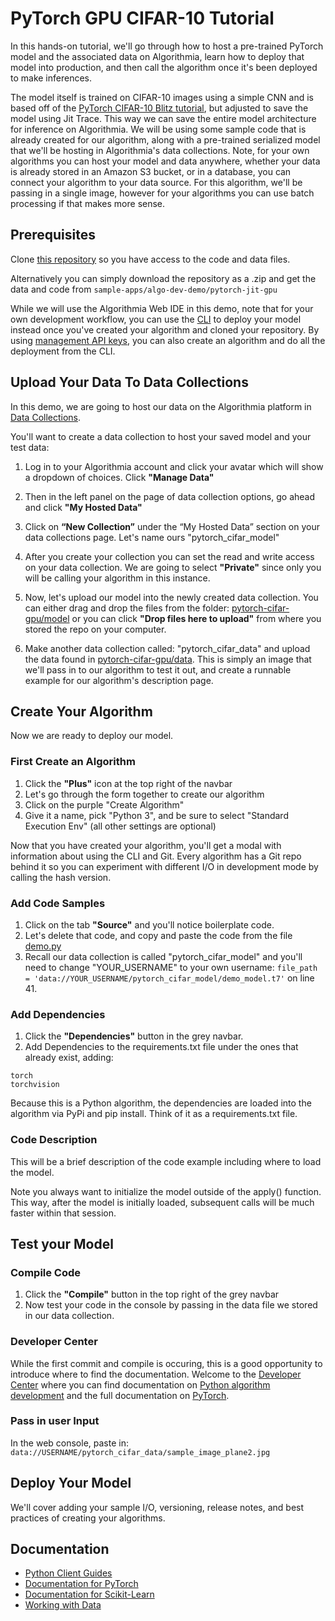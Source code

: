 # PyTorch GPU CIFAR-10 Tutorial 

In this hands-on tutorial, we'll go through how to host a pre-trained PyTorch model and the associated data on Algorithmia, learn how to deploy that model into production, and then call the algorithm once it's been deployed to make inferences.

The model itself is trained on CIFAR-10 images using a simple CNN and is based off of the [PyTorch CIFAR-10 Blitz tutorial](https://pytorch.org/tutorials/beginner/blitz/cifar10_tutorial.html), but adjusted to save the model using Jit Trace. This way we can save the entire model architecture for inference on Algorithmia. We will be using some sample code that is already created for our algorithm, along with a pre-trained serialized model that we'll be hosting in Algorithmia's data collections. Note, for your own algorithms you can host your model and data anywhere, whether your data is already stored in an Amazon S3 bucket, or in a database, you can connect your algorithm to your data source. For this algorithm, we'll be passing in a single image, however for your algorithms you can use batch processing if that makes more sense.

## Prerequisites 

Clone [this repository](https://github.com/algorithmiaio/sample-apps/) so you have access to the code and data files. 

Alternatively you can simply download the repository as a .zip and get the data and code from `sample-apps/algo-dev-demo/pytorch-jit-gpu`

While we will use the Algorithmia Web IDE in this demo, note that for your own development workflow, you can use the [CLI](https://algorithmia.com/developers/clients/cli/) to deploy your model instead once you've created your algorithm and cloned your repository. By using [management API keys](https://algorithmia.com/developers/algorithm-development/algorithm-management-api/), you can also create an algorithm and do all the deployment from the CLI.


## Upload Your Data To Data Collections

In this demo, we are going to host our data on the Algorithmia platform in [Data Collections](https://algorithmia.com/developers/data/hosted/). 

You'll want to create a data collection to host your saved model and your test data: 


1. Log in to your Algorithmia account and click your avatar which will show a dropdown of choices. Click **"Manage Data"**

2. Then in the left panel on the page of data collection options, go ahead and click **"My Hosted Data"**

3. Click on **“New Collection”** under the “My Hosted Data” section on your data collections page. Let's name ours "pytorch_cifar_model"

4. After you create your collection you can set the read and write access on your data collection. We are going to select **"Private"** since only you will be calling your algorithm in this instance. 

5. Now, let's upload our model into the newly created data collection. You can either drag and drop the files from the folder: [pytorch-cifar-gpu/model](https://github.com/algorithmiaio/sample-apps/raw/master/algo-dev-demo/pytorch-cifar-gpu/model) or you can click **"Drop files here to upload"** from where you stored the repo on your computer.

6. Make another data collection called: "pytorch_cifar_data" and upload the data found in [pytorch-cifar-gpu/data](https://github.com/algorithmiaio/sample-apps/raw/master/algo-dev-demo/pytorch-cifar-gpu/data). This is simply an image that we'll pass in to our algorithm to test it out, and create a runnable example for our algorithm's description page.

## Create Your Algorithm

Now we are ready to deploy our model.

### First Create an Algorithm
1. Click the **"Plus"** icon at the top right of the navbar
2. Let's go through the form together to create our algorithm
3. Click on the purple "Create Algorithm"
4. Give it a name, pick "Python 3", and be sure to select "Standard Execution Env" (all other settings are optional)

Now that you have created your algorithm, you'll get a modal with information about using the CLI and Git. Every algorithm has a Git repo behind it so you can experiment with different I/O in development mode by calling the hash version.

### Add Code Samples
1. Click on the tab **"Source"** and you'll notice boilerplate code.
2. Let's delete that code, and copy and paste the code from the file [demo.py](https://github.com/algorithmiaio/sample-apps/blob/master/algo-dev-demo/pytorch-cifar-gpu/demo.py)
3. Recall our data collection is called "pytorch_cifar_model" and you'll need
to change "YOUR_USERNAME" to your own username: `file_path =
'data://YOUR_USERNAME/pytorch_cifar_model/demo_model.t7'` on line 41.

### Add Dependencies
1. Click the **"Dependencies"** button in the grey navbar.
2. Add Dependencies to the requirements.txt file under the ones that already exist, adding:
```
torch
torchvision
```
Because this is a Python algorithm, the dependencies are loaded into the algorithm via PyPi and pip install. Think of it as a requirements.txt file.

### Code Description
This will be a brief description of the code example including where to load the model. 

Note you always want to initialize the model outside of the apply() function. This way, after the model is initially loaded, subsequent calls will be much faster within that session.

## Test your Model

### Compile Code
1. Click the **"Compile"** button in the top right of the grey navbar
2. Now test your code in the console by passing in the data file we stored in our data collection.

### Developer Center
While the first commit and compile is occuring, this is a good opportunity to introduce where to find the documentation. Welcome to the [Developer Center](https://algorithmia.com/developers/) where you can find documentation on [Python algorithm development](https://algorithmia.com/developers/algorithm-development/languages/python/) and the full documentation on [PyTorch](https://algorithmia.com/developers/model-deployment/pytorch/).

### Pass in user Input
In the web console, paste in: `data://USERNAME/pytorch_cifar_data/sample_image_plane2.jpg`

## Deploy Your Model
We'll cover adding your sample I/O, versioning, release notes, and best practices of creating your algorithms.

## Documentation

- [Python Client Guides](https://algorithmia.com/developers/algorithm-development/languages/python/)
- [Documentation for PyTorch](https://algorithmia.com/developers/model-deployment/pytorch/)
- [Documentation for Scikit-Learn](https://algorithmia.com/developers/model-deployment/scikit/)
- [Working with Data](https://algorithmia.com/developers/data/)

